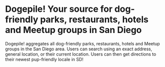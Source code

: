 # Dogepile! Your source for dog-friendly parks, restaurants, hotels and Meetup groups in San Diego

Dogepile! aggregates all dog-friendly parks, restaurants, hotels and Meetup groups in the San Diego area. Users can search using an exact address, general location, or their current location. Users can then get directions to their newest pup-friendly locale in SD!
